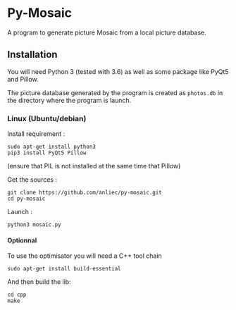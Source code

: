 # Py-Mosaic

A program to generate picture Mosaic from a local picture database.

## Installation

You will need Python 3 (tested with 3.6) as well as some package like PyQt5 and Pillow.

The picture database generated by the program is created as `photos.db` in the directory where the program is launch.

### Linux (Ubuntu/debian)
Install requirement :
```
sudo apt-get install python3
pip3 install PyQt5 Pillow
```
(ensure that PIL is not installed at the same time that Pillow)

Get the sources :
```
git clone https://github.com/anliec/py-mosaic.git
cd py-mosaic
```
Launch :
```
python3 mosaic.py
```
#### Optionnal

To use the optimisator you will need a C++ tool chain
```
sudo apt-get install build-essential
```
And then build the lib:
```
cd cpp
make
```
